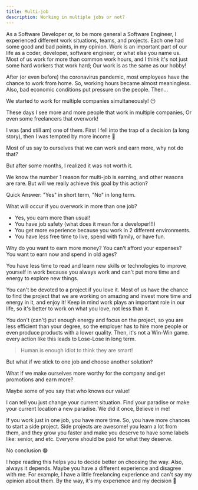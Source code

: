 ```yaml
---
title: Multi-job
description: Working in multiple jobs or not?
---
```


As a Software Developer or, to be more general a Software Engineer,
I experienced different work situations, teams, and projects.
Each one had some good and bad points, in my opinion.
Work is an important part of our life as a coder, developer, software engineer, or what else you name us.
Most of us work for more than common work hours, and I think it's not just some hard workers that work hard;
Our work is as the same as our hobby!

After (or even before) the coronavirus pandemic, most employees have the chance to work from home.
So, working hours became almost meaningless.
Also, bad economic conditions put pressure on the people.
Then...

We started to work for multiple companies simultaneously! 😶


These days I see more and more people that work in multiple companies, Or even some freelancers that overwork!

I was (and still am) one of them.
First I fell into the trap of a decision (a long story), then I was tempted by more income 🤑

Most of us say to ourselves that we can work and earn more, why not do that?

But after some months, I realized it was not worth it.

We know the number 1 reason for multi-job is earning, and other reasons are rare.
But will we really achieve this goal by this action?

Quick Answer: "Yes" in short term, "No" in long term.

What will occur if you overwork in more than one job?

* Yes, you earn more than usual!
* You have job safety (what does it mean for a developer!!!)
* You get more experience because you work in 2 different environments.
* You have less free time to live, spend with family, or have fun.

Why do you want to earn more money?
You can't afford your expenses?
You want to earn now and spend in old ages?

You have less time to read and learn new skills or technologies to improve yourself in work because you always work and can't put more time and energy to explore new things.

You can't be devoted to a project if you love it.
Most of us have the chance to find the project that we are working on amazing and invest more time and energy in it,
and enjoy it!
Keep in mind work plays an important role in our life, so it's better to work on what you love, not less than it.

You don't (can't) put enough energy and focus on the project, so you are less efficient than your degree,
so the employer has to hire more people or even produce products with a lower quality.
Then, it's not a Win-Win game.
every action like this leads to Lose-Lose in long term.

> Human is enough idiot to think they are smart!

But what if we stick to one job and choose another solution?

What if we make ourselves more worthy for the company and get promotions and earn more?

Maybe some of you say that who knows our value!

I can tell you just change your current situation.
Find your paradise or make your current location a new paradise.
We did it once, Believe in me!

If you work just in one job, you have more time.
So, you have more chances to start a side project.
Side projects are awesome!
you learn a lot from them, and they grow you faster and make you deserve to have some labels like: senior, and etc.
Everyone should be paid for what they deserve.

No conclusion 😁

I hope reading this helps you to decide better on choosing the way.
Also, always it depends.
Maybe you have a different experience and disagree with me.
For example, I have a little freelancing experience and can't say my opinion about them.
By the way, it's my experience and my decision 🙂
